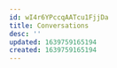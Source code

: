 ```yaml
---
id: wI4r6YPccqAATcu1FjjDa
title: Conversations
desc: ''
updated: 1639759165194
created: 1639759165194
---
```


